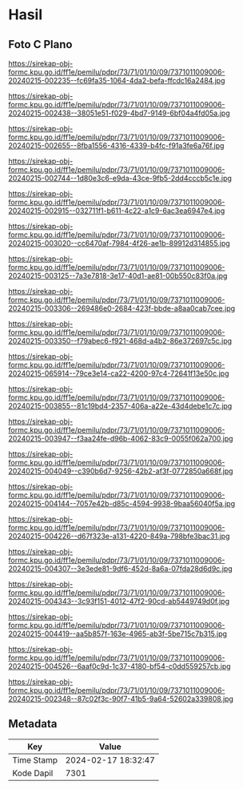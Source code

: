 # Hasil

## Foto C Plano

https://sirekap-obj-formc.kpu.go.id/ff1e/pemilu/pdpr/73/71/01/10/09/7371011009006-20240215-002235--fc69fa35-1064-4da2-befa-ffcdc16a2484.jpg

https://sirekap-obj-formc.kpu.go.id/ff1e/pemilu/pdpr/73/71/01/10/09/7371011009006-20240215-002438--38051e51-f029-4bd7-9149-6bf04a4fd05a.jpg

https://sirekap-obj-formc.kpu.go.id/ff1e/pemilu/pdpr/73/71/01/10/09/7371011009006-20240215-002655--8fba1556-4316-4339-b4fc-f91a3fe6a76f.jpg

https://sirekap-obj-formc.kpu.go.id/ff1e/pemilu/pdpr/73/71/01/10/09/7371011009006-20240215-002744--1d80e3c6-e9da-43ce-9fb5-2dd4cccb5c1e.jpg

https://sirekap-obj-formc.kpu.go.id/ff1e/pemilu/pdpr/73/71/01/10/09/7371011009006-20240215-002915--032711f1-b611-4c22-a1c9-6ac3ea6947e4.jpg

https://sirekap-obj-formc.kpu.go.id/ff1e/pemilu/pdpr/73/71/01/10/09/7371011009006-20240215-003020--cc6470af-7984-4f26-ae1b-89912d314855.jpg

https://sirekap-obj-formc.kpu.go.id/ff1e/pemilu/pdpr/73/71/01/10/09/7371011009006-20240215-003125--7a3e7818-3e17-40d1-ae81-00b550c83f0a.jpg

https://sirekap-obj-formc.kpu.go.id/ff1e/pemilu/pdpr/73/71/01/10/09/7371011009006-20240215-003306--269486e0-2684-423f-bbde-a8aa0cab7cee.jpg

https://sirekap-obj-formc.kpu.go.id/ff1e/pemilu/pdpr/73/71/01/10/09/7371011009006-20240215-003350--f79abec6-f921-468d-a4b2-86e372697c5c.jpg

https://sirekap-obj-formc.kpu.go.id/ff1e/pemilu/pdpr/73/71/01/10/09/7371011009006-20240215-065914--79ce3e14-ca22-4200-97c4-72641f13e50c.jpg

https://sirekap-obj-formc.kpu.go.id/ff1e/pemilu/pdpr/73/71/01/10/09/7371011009006-20240215-003855--81c19bd4-2357-406a-a22e-43d4debe1c7c.jpg

https://sirekap-obj-formc.kpu.go.id/ff1e/pemilu/pdpr/73/71/01/10/09/7371011009006-20240215-003947--f3aa24fe-d96b-4062-83c9-0055f062a700.jpg

https://sirekap-obj-formc.kpu.go.id/ff1e/pemilu/pdpr/73/71/01/10/09/7371011009006-20240215-004049--c390b6d7-9256-42b2-af3f-0772850a668f.jpg

https://sirekap-obj-formc.kpu.go.id/ff1e/pemilu/pdpr/73/71/01/10/09/7371011009006-20240215-004144--7057e42b-d85c-4594-9938-9baa56040f5a.jpg

https://sirekap-obj-formc.kpu.go.id/ff1e/pemilu/pdpr/73/71/01/10/09/7371011009006-20240215-004226--d67f323e-a131-4220-849a-798bfe3bac31.jpg

https://sirekap-obj-formc.kpu.go.id/ff1e/pemilu/pdpr/73/71/01/10/09/7371011009006-20240215-004307--3e3ede81-9df6-452d-8a6a-07fda28d6d9c.jpg

https://sirekap-obj-formc.kpu.go.id/ff1e/pemilu/pdpr/73/71/01/10/09/7371011009006-20240215-004343--3c93f151-4012-47f2-90cd-ab5449749d0f.jpg

https://sirekap-obj-formc.kpu.go.id/ff1e/pemilu/pdpr/73/71/01/10/09/7371011009006-20240215-004419--aa5b857f-163e-4965-ab3f-5be715c7b315.jpg

https://sirekap-obj-formc.kpu.go.id/ff1e/pemilu/pdpr/73/71/01/10/09/7371011009006-20240215-004526--6aaf0c9d-1c37-4180-bf54-c0dd559257cb.jpg

https://sirekap-obj-formc.kpu.go.id/ff1e/pemilu/pdpr/73/71/01/10/09/7371011009006-20240215-002348--87c02f3c-90f7-41b5-9a64-52602a339808.jpg


## Metadata

| Key        | Value               |
| ---------- | ------------------- |
| Time Stamp | 2024-02-17 18:32:47 |
| Kode Dapil | 7301                |



